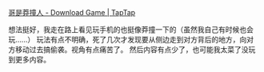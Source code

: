 [哥是莽撞人 - Download Game | TapTap](https://www.taptap.com/app/233426)

想法挺好，我走在路上看见玩手机的也挺像莽撞一下的（虽然我自己有时候也会玩……）
玩法有点不明确，死了几次才发现要从侧边走到对方背后的地方，向对方移动过去搞偷袭。视角有点痛苦了。
然后内容有点少了，也可能我太菜了没玩到更多内容。

